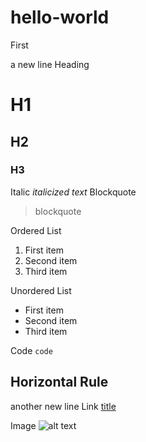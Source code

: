 # hello-world
First

a new line
Heading	
# H1
## H2
### H3
Italic
*italicized text*
Blockquote
> blockquote

Ordered List	
1. First item
2. Second item
3. Third item

Unordered List	
- First item
- Second item
- Third item

Code	`code`

Horizontal Rule	
---

another new line
Link	[title](https://www.example.com)

Image	![alt text](image.jpg)
